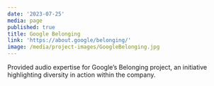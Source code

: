 ```yaml
---
date: '2023-07-25'
media: page
published: true
title: Google Belonging
link: 'https://about.google/belonging/'
image: /media/project-images/GoogleBelonging.jpg
---
```

Provided audio expertise for Google’s Belonging project, an initiative highlighting diversity in action within the company.
